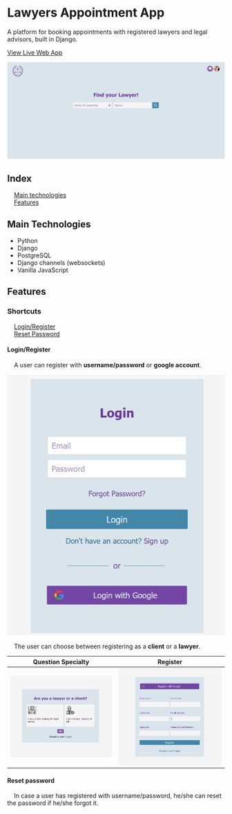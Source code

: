 
# Lawyers Appointment App

A platform for booking appointments with registered lawyers and legal advisors, built in Django.

[View Live Web App](https://lawyer-appointment-app.onrender.com)

![front page](screenshots/front-page.webp)

## Index

&nbsp;&nbsp;&nbsp;&nbsp;[Main technologies](#maintechnologies)\
&nbsp;&nbsp;&nbsp;&nbsp;[Features](#features)

## Main Technologies

- Python
- Django
- PostgreSQL
- Django channels (websockets)
- Vanilla JavaScript

## Features

### Shortcuts

&nbsp;&nbsp;&nbsp;&nbsp;[Login/Register](#login/register)\
&nbsp;&nbsp;&nbsp;&nbsp;[Reset Password](#resetpassword)

#### Login/Register
&nbsp;&nbsp;&nbsp;&nbsp;A user can register with **username/password** or **google account**.

![Login Screen](screenshots/login.webp)

&nbsp;&nbsp;&nbsp;&nbsp;The user can choose between registering as a **client** or a **lawyer**.

|Question Specialty|Register|
|:-:|:-:|
|![Login Screen](screenshots/question-specialty.webp)|![Register Screen](screenshots/register.webp)|

#### Reset password

&nbsp;&nbsp;&nbsp;&nbsp;In case a user has registered with username/password, he/she can reset the password if he/she forgot it.